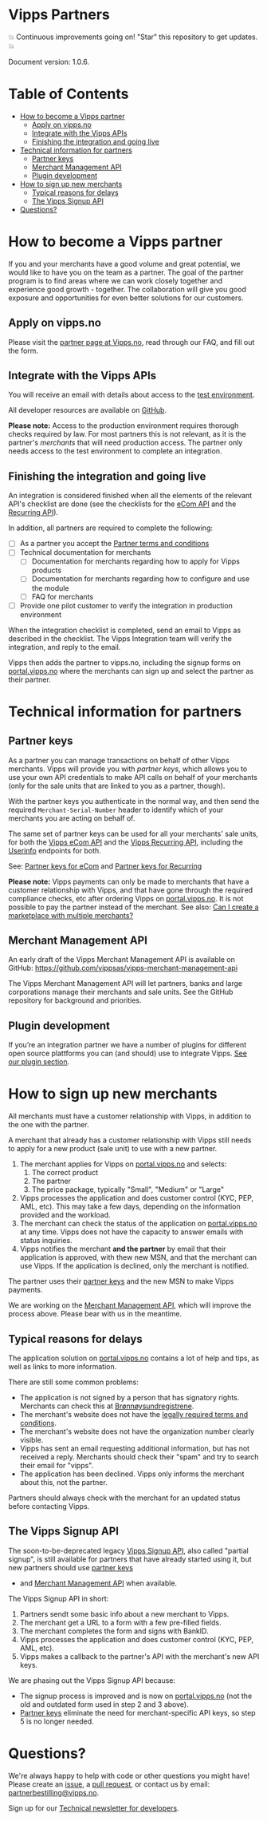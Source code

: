 # Vipps Partners

💥 Continuous improvements going on! "Star" this repository to get updates. 💥

Document version: 1.0.6.

# Table of Contents

- [How to become a Vipps partner](#how-to-become-a-vipps-partner)
  * [Apply on vipps.no](#apply-on-vippsno)
  * [Integrate with the Vipps APIs](#integrate-with-the-vipps-apis)
  * [Finishing the integration and going live](#finishing-the-integration-and-going-live)
- [Technical information for partners](#technical-information-for-partners)
  * [Partner keys](#partner-keys)
  * [Merchant Management API](#merchant-management-api)
  * [Plugin development](#plugin-development)
- [How to sign up new merchants](#how-to-sign-up-new-merchants)
  * [Typical reasons for delays](#typical-reasons-for-delays)
  * [The Vipps Signup API](#the-vipps-signup-api)
- [Questions?](#questions-)

# How to become a Vipps partner

If you and your merchants have a good volume and great potential, we would like
to have you on the team as a partner. The goal of the partner program is to
find areas where we can work closely together and experience good growth - together.
The collaboration will give you good exposure and opportunities for even better
solutions for our customers.

## Apply on vipps.no

Please visit the
[partner page at Vipps.no]( https://vipps.no/developer/bli-partner/),
read through our FAQ, and fill out the form.

## Integrate with the Vipps APIs

You will receive an email with details about access to the
[test environment](https://github.com/vippsas/vipps-developers/blob/master/vipps-test-environment.md).

All developer resources are available on
[GitHub](https://github.com/vippsas/vipps-developers).

**Please note:** Access to the production environment requires thorough
checks required by law. For most partners this is not relevant, as
it is the partner's _merchants_ that will need production access.
The partner only needs access to the test environment to complete an integration.

## Finishing the integration and going live

An integration is considered finished when all the elements of the
relevant API's checklist are done (see the checklists for the
[eCom API](https://github.com/vippsas/vipps-ecom-api/blob/master/vipps-ecom-api-checklist.md)
and the
[Recurring API](https://github.com/vippsas/vipps-recurring-api/blob/master/vipps-recurring-api-checklist.md)).

In addition, all partners are required to complete the following:
- [ ] As a partner you accept the [Partner terms and conditions](https://github.com/vippsas/vipps-partner/blob/main/partnerterms.md)
- [ ] Technical documentation for merchants
     - [ ] Documentation for merchants regarding how to apply for Vipps products
     - [ ] Documentation for merchants regarding how to configure and use the module
     - [ ] FAQ for merchants
- [ ] Provide one pilot customer to verify the integration in production environment

When the integration checklist is completed, send an email to Vipps as described in the checklist.
The Vipps Integration team will verify the integration, and reply to the email.

Vipps then adds the partner to vipps.no, including the signup forms on
[portal.vipps.no](https://portal.vipps.no)
where the merchants can sign up and select the partner as their partner.

# Technical information for partners

## Partner keys

As a partner you can manage transactions on behalf of other Vipps merchants.
Vipps will provide you with _partner keys_, which allows you to use your own API credentials to
make API calls on behalf of your merchants (only for the sale units that are linked to you as a partner, though).

With the partner keys you authenticate in the normal way, and then send
the required `Merchant-Serial-Number` header to identify which of your merchants you are
acting on behalf of.

The same set of partner keys can be used for all your merchants' sale units, for both the
[Vipps eCom API](https://github.com/vippsas/vipps-ecom-api)
and the
[Vipps Recurring API](https://github.com/vippsas/vipps-recurring-api),
including the
[Userinfo](#use-userinfo)
endpoints for both.

See:
[Partner keys for eCom](https://github.com/vippsas/vipps-ecom-api/blob/master/vipps-ecom-api.md#partner-keys)
and
[Partner keys for Recurring](https://github.com/vippsas/vipps-recurring-api/blob/master/vipps-recurring-api.md#partner-keys)

**Please note:** Vipps payments can only be made to merchants that have a customer relationship with Vipps,
and that have gone through the required compliance checks, etc after ordering Vipps on
[portal.vipps.no](https://portal.vipps.no).
It is not possible to pay the partner instead of the merchant. See also:
[Can I create a marketplace with multiple merchants?](https://github.com/vippsas/vipps-ecom-api/blob/master/vipps-ecom-api-faq.md#can-i-create-a-marketplace-with-multiple-merchants)

## Merchant Management API

An early draft of the Vipps Merchant Management API is available on GitHub:
https://github.com/vippsas/vipps-merchant-management-api

The Vipps Merchant Management API will let partners, banks and large corporations
manage their merchants and sale units. See the GitHub repository for
background and priorities.

## Plugin development

If you’re an integration partner we have a number of plugins for different open
source plattforms you can (and should) use to integrate Vipps.
[See our plugin section](https://github.com/vippsas/vipps-plugins).

# How to sign up new merchants

All merchants must have a customer relationship with Vipps,
in addition to the one with the partner.

A merchant that already has a customer relationship with Vipps still needs
to apply for a new product (sale unit) to use with a new partner.

1. The merchant applies for Vipps on
   [portal.vipps.no](https://portal.vipps.no)
   and selects:
   1. The correct product
   2. The partner
   3. The price package, typically "Small", "Medium" or "Large"
2. Vipps processes the application and does customer control (KYC, PEP, AML, etc).
   This may take a few days, depending on the information provided and the workload.
3. The merchant can check the status of the application on
   [portal.vipps.no](https://portal.vipps.no)
   at any time.
   Vipps does not have the capacity to answer emails with status inquiries.
4. Vipps notifies the merchant **and the partner** by email that their application is approved,
   with thew new MSN, and that the merchant can use Vipps.
   If the application is declined, only the merchant is notified.

The partner uses their
[partner keys](#partner-keys)
and the new MSN to make Vipps payments.

We are working on the
[Merchant Management API](#merchant-management-api),
which will improve the
process above. Please bear with us in the meantime.

## Typical reasons for delays

The application solution on
[portal.vipps.no](https://portal.vipps.no)
contains a lot of help and tips, as well as links to more information.

There are still some common problems:

* The application is not signed by a person that has signatory rights.
  Merchants can check this at
  [Brønnøysundregistrene](https://www.brreg.no).
* The merchant's website does not have the
  [legally required terms and conditions](https://www.forbrukertilsynet.no/lov-og-rett/veiledninger-og-retningslinjer/standard-salgsbetingelser-for-forbrukerkjop-av-varer-over-internett).
* The merchant's website does not have the organization number clearly visible.
* Vipps has sent an email requesting additional information, but has not received a reply.
  Merchants should check their "spam" and try to search their email for "vipps".
* The application has been declined. Vipps only informs the merchant about this, not the partner.

Partners should always check with the merchant for an updated status before contacting Vipps.

## The Vipps Signup API

The soon-to-be-deprecated legacy
[Vipps Signup API](https://github.com/vippsas/vipps-signup-api),
also called "partial signup",
is still available for partners that have already started using it, but new partners
should use
[partner keys](#partner-keys)
- and
[Merchant Management API](#merchant-management-api)
when available.

The Vipps Signup API in short:
1. Partners sendt some basic info about a new merchant to Vipps.
2. The merchant get a URL to a form with a few pre-filled fields.
3. The merchant completes the form and signs with BankID.
4. Vipps processes the application and does customer control (KYC, PEP, AML, etc).
5. Vipps makes a callback to the partner's API with the merchant's new API keys.

We are phasing out the Vipps Signup API because:
* The signup process is improved and is now on
  [portal.vipps.no](https://portal.vipps.no)
  (not the old and outdated form used in step 2 and 3 above).
* [Partner keys](#partner-keys) eliminate the need for merchant-specific API keys, so step 5 is no longer needed.

# Questions?

We're always happy to help with code or other questions you might have!
Please create an [issue](https://github.com/vippsas/vipps-developers/issues),
a [pull request](https://github.com/vippsas/vipps-developers/pulls),
or contact us by email: partnerbestilling@vipps.no.

Sign up for our [Technical newsletter for developers](https://github.com/vippsas/vipps-developers/tree/master/newsletters).
